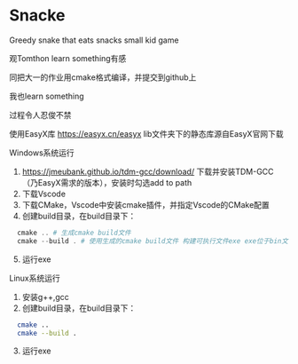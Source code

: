 # Snacke
Greedy snake that eats snacks small kid game

观Tomthon learn something有感

同把大一的作业用cmake格式编译，并提交到github上

我也learn something

过程令人忍俊不禁

使用EasyX库 https://easyx.cn/easyx
lib文件夹下的静态库源自EasyX官网下载

Windows系统运行
1. https://jmeubank.github.io/tdm-gcc/download/ 下载并安装TDM-GCC（乃EasyX需求的版本），安装时勾选add to path
2. 下载Vscode
3. 下载CMake，Vscode中安装cmake插件，并指定Vscode的CMake配置
4. 创建build目录，在build目录下：
```powershell   
  cmake .. # 生成cmake build文件
  cmake --build . # 使用生成的cmake build文件 构建可执行文件exe exe位于bin文件夹内
```
5. 运行exe

Linux系统运行
1. 安装g++,gcc
2. 创建build目录，在build目录下：
```bash
  cmake .. 
  cmake --build .
``` 
3. 运行exe


